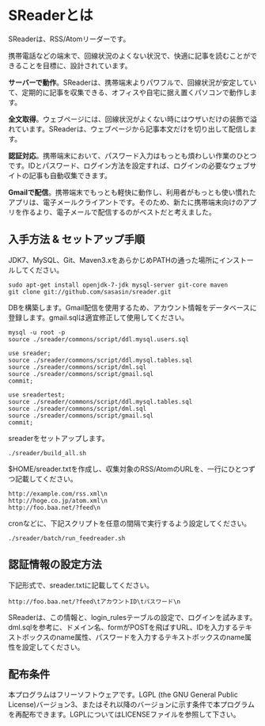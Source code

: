 SReaderとは
==========

SReaderは、RSS/Atomリーダーです。

携帯電話などの端末で、回線状況のよくない状況で、快適に記事を読むことができることを目標に、設計されています。

**サーバーで動作**。SReaderは、携帯端末よりパワフルで、回線状況が安定していて、定期的に記事を収集できる、オフィスや自宅に据え置くパソコンで動作します。

**全文取得**。ウェブページには、回線状況がよくない時にはウザいだけの装飾で溢れています。SReaderは、ウェブページから記事本文だけを切り出して配信します。

**認証対応**。携帯端末において、パスワード入力はもっとも煩わしい作業のひとつです。IDとパスワード、ログイン方法を設定すれば、ログインの必要なウェブサイトの記事も自動収集できます。

**Gmailで配信**。携帯端末でもっとも軽快に動作し、利用者がもっとも使い慣れたアプリは、電子メールクライアントです。そのため、新たに携帯端末向けのアプリを作るより、電子メールで配信するのがベストだと考えました。

入手方法 & セットアップ手順
-----------------------

JDK7、MySQL、Git、Maven3.xをあらかじめPATHの通った場所にインストールしてください。

	sudo apt-get install openjdk-7-jdk mysql-server git-core maven
	git clone git://github.com/sasasin/sreader.git

DBを構築します。Gmail配信を使用するため、アカウント情報をデータベースに登録します。gmail.sqlは適宜修正して使用してください。

	mysql -u root -p
	source ./sreader/commons/script/ddl.mysql.users.sql

	use sreader;
	source ./sreader/commons/script/ddl.mysql.tables.sql
	source ./sreader/commons/script/dml.sql
	source ./sreader/commons/script/gmail.sql
	commit;

	use sreadertest;
	source ./sreader/commons/script/ddl.mysql.tables.sql
	source ./sreader/commons/script/dml.sql
	source ./sreader/commons/script/gmail.sql
	commit;

sreaderをセットアップします。

	./sreader/build_all.sh

$HOME/sreader.txtを作成し、収集対象のRSS/AtomのURLを、一行にひとつずつ記載してください。

	http://example.com/rss.xml\n
	http://hoge.co.jp/atom.xml\n
	http://foo.baa.net/?feed\n
	
cronなどに、下記スクリプトを任意の間隔で実行するよう設定してください。

	./sreader/batch/run_feedreader.sh


認証情報の設定方法
---------------

下記形式で、sreader.txtに記載してください。

	http://foo.baa.net/?feed\tアカウントID\tパスワード\n

SReaderは、この情報と、login_rulesテーブルの設定で、ログインを試みます。dml.sqlを参考に、ドメイン名、formがPOSTを飛ばすURL、IDを入力するテキストボックスのname属性、パスワードを入力するテキストボックスのname属性を設定してください。


配布条件
------

本プログラムはフリーソフトウェアです。LGPL (the GNU General Public License)バージョン3、またはそれ以降のバージョンに示す条件で本プログラムを再配布できます。LGPLについてはLICENSEファイルを参照して下さい。
